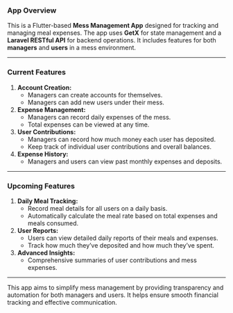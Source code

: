### **App Overview**

This is a Flutter-based **Mess Management App** designed for tracking and managing meal expenses. The app uses **GetX** for state management and a **Laravel RESTful API** for backend operations. It includes features for both **managers** and **users** in a mess environment.

---

### **Current Features**

1.  **Account Creation:**
    *   Managers can create accounts for themselves.
    *   Managers can add new users under their mess.
2.  **Expense Management:**
    *   Managers can record daily expenses of the mess.
    *   Total expenses can be viewed at any time.
3.  **User Contributions:**
    *   Managers can record how much money each user has deposited.
    *   Keep track of individual user contributions and overall balances.
4.  **Expense History:**
    *   Managers and users can view past monthly expenses and deposits.

---

### **Upcoming Features**

1.  **Daily Meal Tracking:**
    *   Record meal details for all users on a daily basis.
    *   Automatically calculate the meal rate based on total expenses and meals consumed.
2.  **User Reports:**
    *   Users can view detailed daily reports of their meals and expenses.
    *   Track how much they’ve deposited and how much they’ve spent.
3.  **Advanced Insights:**
    *   Comprehensive summaries of user contributions and mess expenses.

---

This app aims to simplify mess management by providing transparency and automation for both managers and users. It helps ensure smooth financial tracking and effective communication.

